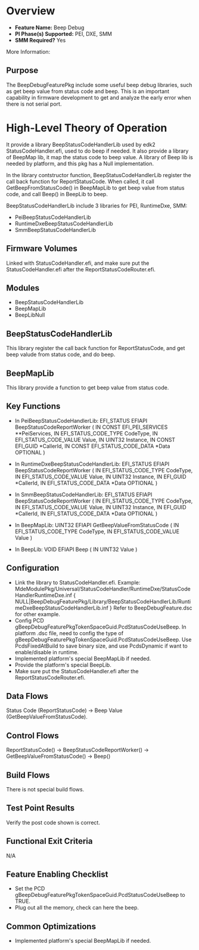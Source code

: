 # Overview
* **Feature Name:** Beep Debug
* **PI Phase(s) Supported:** PEI, DXE, SMM
* **SMM Required?** Yes

More Information:

## Purpose
The BeepDebugFeaturePkg include some useful beep debug libraries, such as get beep value from status code and beep.
This is an important capability in firmware development to get and analyze the early error when there is not serial port.


# High-Level Theory of Operation
It provide a library BeepStatusCodeHandlerLib used by edk2 StatusCodeHandler.efi, used to do beep if needed.
It also provide a library of BeepMap lib, it map the status code to beep value.
A library of Beep lib is needed by platform, and this pkg has a Null implementation.

In the library contstructor function, BeepStatusCodeHandlerLib register the call back function for ReportStatusCode.
When called, it call GetBeepFromStatusCode() in BeepMapLib to get beep value from status code, and call Beep() in BeepLib to beep.

BeepStatusCodeHandlerLib include 3 libraries for PEI, RuntimeDxe, SMM:
* PeiBeepStatusCodeHandlerLib
* RuntimeDxeBeepStatusCodeHandlerLib
* SmmBeepStatusCodeHandlerLib

## Firmware Volumes
Linked with StatusCodeHandler.efi, and make sure put the StatusCodeHandler.efi after the ReportStatusCodeRouter.efi.

## Modules
* BeepStatusCodeHandlerLib
* BeepMapLib
* BeepLibNull

## BeepStatusCodeHandlerLib
This library register the call back function for ReportStatusCode, and get beep valude from status code, and do beep.

## BeepMapLib
This library provide a function to get beep value from status code.

## Key Functions
* In PeiBeepStatusCodeHandlerLib:
  EFI_STATUS
  EFIAPI
  BeepStatusCodeReportWorker (
    IN CONST  EFI_PEI_SERVICES        **PeiServices,
    IN EFI_STATUS_CODE_TYPE           CodeType,
    IN EFI_STATUS_CODE_VALUE          Value,
    IN UINT32                         Instance,
    IN CONST EFI_GUID                 *CallerId,
    IN CONST EFI_STATUS_CODE_DATA     *Data OPTIONAL
  )

* In RuntimeDxeBeepStatusCodeHandlerLib:
  EFI_STATUS
  EFIAPI
  BeepStatusCodeReportWorker (
    IN EFI_STATUS_CODE_TYPE           CodeType,
    IN EFI_STATUS_CODE_VALUE          Value,
    IN UINT32                         Instance,
    IN EFI_GUID                       *CallerId,
    IN EFI_STATUS_CODE_DATA           *Data OPTIONAL
  )

* In SmmBeepStatusCodeHandlerLib:
  EFI_STATUS
  EFIAPI
  BeepStatusCodeReportWorker (
    IN EFI_STATUS_CODE_TYPE           CodeType,
    IN EFI_STATUS_CODE_VALUE          Value,
    IN UINT32                         Instance,
    IN EFI_GUID                       *CallerId,
    IN EFI_STATUS_CODE_DATA           *Data OPTIONAL
    )

* In BeepMapLib:
  UINT32
  EFIAPI
  GetBeepValueFromStatusCode (
    IN EFI_STATUS_CODE_TYPE           CodeType,
    IN EFI_STATUS_CODE_VALUE          Value
  )

* In BeepLib:
  VOID
  EFIAPI
  Beep (
    IN UINT32  Value
  )

## Configuration
* Link the library to StatusCodeHandler.efi.
  Example:
    MdeModulePkg/Universal/StatusCodeHandler/RuntimeDxe/StatusCodeHandlerRuntimeDxe.inf {
    <LibraryClasses>
      NULL|BeepDebugFeaturePkg/Library/BeepStatusCodeHandlerLib/RuntimeDxeBeepStatusCodeHandlerLib.inf
    }
  Refer to BeepDebugFeature.dsc for other example.
* Config PCD gBeepDebugFeaturePkgTokenSpaceGuid.PcdStatusCodeUseBeep.
  In platform .dsc file, need to config the type of gBeepDebugFeaturePkgTokenSpaceGuid.PcdStatusCodeUseBeep.
  Use PcdsFixedAtBuild to save binary size, and use PcdsDynamic if want to enable/disable in runtime.
* Implemented platform's special BeepMapLib if needed.
* Provide the platform's special BeepLib.
* Make sure put the StatusCodeHandler.efi after the ReportStatusCodeRouter.efi.

## Data Flows
Status Code (ReportStatusCode) -> Beep Value (GetBeepValueFromStatusCode).

## Control Flows
ReportStatusCode() -> BeepStatusCodeReportWorker() -> GetBeepValueFromStatusCode() -> Beep()

## Build Flows
There is not special build flows.

## Test Point Results
Verify the post code shown is correct.

## Functional Exit Criteria
N/A

## Feature Enabling Checklist
* Set the PCD gBeepDebugFeaturePkgTokenSpaceGuid.PcdStatusCodeUseBeep to TRUE.
* Plug out all the memory, check can here the beep.

## Common Optimizations
* Implemented platform's special BeepMapLib if needed.
